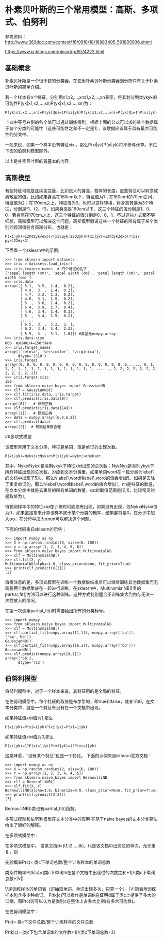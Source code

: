 # 朴素贝叶斯的三个常用模型：高斯、多项式、伯努利 

参考资料：http://www.360doc.com/content/16/0918/18/16883405_591800906.shtml

https://www.cnblogs.com/pinard/p/6074222.html

## 基础概念

朴素贝叶斯是一个很不错的分类器，在使用朴素贝叶斯分类器划分邮件有关于朴素贝叶斯的简单介绍。

若一个样本有n个特征，分别用x1,x2,…,xnx1,x2,…,xn表示，将其划分到类ykyk的可能性P(yk|x1,x2,…,xn)P(yk|x1,x2,…,xn)为：

	P(yk|x1,x2,…,xn)=P(yk)∏ni=1P(xi|yk)P(yk|x1,x2,…,xn)=P(yk)∏i=1nP(xi|yk)

上式中等号右侧的各个值可以通过训练得到。根据上面的公式可以求的某个数据属于各个分类的可能性（这些可能性之和不一定是1），该数据应该属于具有最大可能性的分类中。

一般来说，如果一个样本没有特征xixi，那么P(xi|yk)P(xi|yk)将不参与计算。不过下面的伯努利模型除外。

以上是朴素贝叶斯的最基本的内容。

## 高斯模型
有些特征可能是连续型变量，比如说人的身高，物体的长度，这些特征可以转换成离散型的值，比如如果身高在160cm以下，特征值为1；在160cm和170cm之间，特征值为2；在170cm之上，特征值为3。也可以这样转换，将身高转换为3个特征，分别是f1、f2、f3，如果身高是160cm以下，这三个特征的值分别是1、0、0，若身高在170cm之上，这三个特征的值分别是0、0、1。不过这些方式都不够细腻，高斯模型可以解决这个问题。高斯模型假设这些一个特征的所有属于某个类别的观测值符合高斯分布，也就是：

	P(xi|yk)=12πσ2yk√exp(?(xi?μyk)22σ2yk)P(xi|yk)=12πσyk2exp(?(xi?μyk)22σyk2)

下面看一个sklearn中的示例:

	>>> from sklearn import datasets
	>>> iris = datasets.load_iris()
	>>> iris.feature_names  # 四个特征的名字
	['sepal length (cm)', 'sepal width (cm)', 'petal length (cm)', 'petal width (cm)']
	>>> iris.data
	array([[ 5.1,  3.5,  1.4,  0.2],
	       [ 4.9,  3. ,  1.4,  0.2],
	       [ 4.7,  3.2,  1.3,  0.2],
	       [ 4.6,  3.1,  1.5,  0.2],
	       [ 5. ,  3.6,  1.4,  0.2],
	       [ 5.4,  3.9,  1.7,  0.4],
	       [ 4.6,  3.4,  1.4,  0.3],
	       [ 5. ,  3.4,  1.5,  0.2],
	       ......
	       [ 6.5,  3. ,  5.2,  2. ],
	       [ 6.2,  3.4,  5.4,  2.3],
	       [ 5.9,  3. ,  5.1,  1.8]]) #类型是numpy.array
	>>> iris.data.size  
	600  #共600/4=150个样本
	>>> iris.target_names
	array(['setosa', 'versicolor', 'virginica'], 
	      dtype='|S10')
	>>> iris.target
	array([0, 0, 0, 0, 0, 0, 0, 0, 0, 0, 0, 0, 0, 0, 0, 0, 0,....., 0, 1, 1, 1, 1, 1, 1, 1, 1, 1, 1, 1, 1, 1, 1, 1, ......, 2, 2, 2, 2, 2, 2, 2, 2, 2, 2, 2, 2])
	>>> iris.target.size
	150
	>>> from sklearn.naive_bayes import GaussianNB
	>>> clf = GaussianNB()
	>>> clf.fit(iris.data, iris.target)
	>>> clf.predict(iris.data[0])
	array([0])   # 预测正确
	>>> clf.predict(iris.data[149])
	array([2])   # 预测正确
	>>> data = numpy.array([6,4,6,2])
	>>> clf.predict(data)
	array([2])  # 预测结果很合理


##多项式模型

该模型常用于文本分类，特征是单词，值是单词的出现次数。

	P(xi|yk)=Nykxi+αNyk+αnP(xi|yk)=Nykxi+αNyk+αn

其中，NykxiNykxi是类别ykyk下特征xixi出现的总次数；NykNyk是类别ykyk下所有特征出现的总次数。对应到文本分类里，如果单词word在一篇分类为label1的文档中出现了5次，那么Nlabel1,wordNlabel1,word的值会增加5。如果是去除了重复单词的，那么Nlabel1,wordNlabel1,word的值会增加1。nn是特征的数量，在文本分类中就是去重后的所有单词的数量。αα的取值范围是[0,1]，比较常见的是取值为1。

待预测样本中的特征xixi在训练时可能没有出现，如果没有出现，则NykxiNykxi值为0，如果直接拿来计算该样本属于某个分类的概率，结果都将是0。在分子中加入αα，在分母中加入αnαn可以解决这个问题。

下面的代码来自sklearn的示例：

	>>> import numpy as np
	>>> X = np.random.randint(5, size=(6, 100))
	>>> y = np.array([1, 2, 3, 4, 5, 6])
	>>> from sklearn.naive_bayes import MultinomialNB
	>>> clf = MultinomialNB()
	>>> clf.fit(X, y)
	MultinomialNB(alpha=1.0, class_prior=None, fit_prior=True)
	>>> print(clf.predict(X[2]))
	[3]

值得注意的是，多项式模型在训练一个数据集结束后可以继续训练其他数据集而无需将两个数据集放在一起进行训练。在sklearn中，MultinomialNB()类的partial_fit()方法可以进行这种训练。这种方式特别适合于训练集大到内存无法一次性放入的情况。

在第一次调用partial_fit()时需要给出所有的分类标号。

	>>> import numpy
	>>> from sklearn.naive_bayes import MultinomialNB
	>>> clf = MultinomialNB() 
	>>> clf.partial_fit(numpy.array([1,1]), numpy.array(['aa']), ['aa','bb'])
	GaussianNB()
	>>> clf.partial_fit(numpy.array([6,1]), numpy.array(['bb']))
	GaussianNB()
	>>> clf.predict(numpy.array([9,1]))
	array(['bb'], 
	      dtype='|S2')


## 伯努利模型

伯努利模型中，对于一个样本来说，其特征用的是全局的特征。

在伯努利模型中，每个特征的取值是布尔型的，即true和false，或者1和0。在文本分类中，就是一个特征有没有在一个文档中出现。

如果特征值xixi值为1,那么

	P(xi|yk)=P(xi=1|yk)P(xi|yk)=P(xi=1|yk)

如果特征值xixi值为0,那么

	P(xi|yk)=1?P(xi=1|yk)P(xi|yk)=1?P(xi=1|yk)

这意味着，“没有某个特征”也是一个特征。
下面的示例来自sklearn官方文档：

	>>> import numpy as np
	>>> X = np.random.randint(2, size=(6, 100))
	>>> Y = np.array([1, 2, 3, 4, 4, 5])
	>>> from sklearn.naive_bayes import BernoulliNB
	>>> clf = BernoulliNB()
	>>> clf.fit(X, Y)
	BernoulliNB(alpha=1.0, binarize=0.0, class_prior=None, fit_prior=True)
	>>> print(clf.predict(X[2]))
	[3]

BernoulliNB()类也有partial_fit()函数。

多项式模型和伯努利模型在文本分类中的应用
在基于naive bayes的文本分类算法给出了很好的解释。

在多项式模型中：

在多项式模型中， 设某文档d=(t1,t2,…,tk)，tk是该文档中出现过的单词，允许重复，则

先验概率P(c)= 类c下单词总数/整个训练样本的单词总数

类条件概率P(tk|c)=(类c下单词tk在各个文档中出现过的次数之和+1)/(类c下单词总数+|V|)

V是训练样本的单词表（即抽取单词，单词出现多次，只算一个），|V|则表示训练样本包含多少种单词。 P(tk|c)可以看作是单词tk在证明d属于类c上提供了多大的证据，而P(c)则可以认为是类别c在整体上占多大比例(有多大可能性)。

在伯努利模型中：

P(c)= 类c下文件总数/整个训练样本的文件总数

P(tk|c)=(类c下包含单词tk的文件数+1)/(类c下单词总数+2)